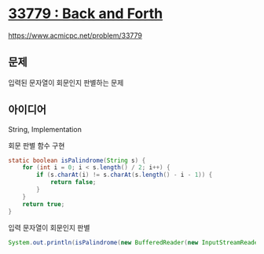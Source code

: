 # [33779 : Back and Forth](https://www.acmicpc.net/problem/33779)
https://www.acmicpc.net/problem/33779

## 문제
입력된 문자열이 회문인지 판별하는 문제

## 아이디어
String, Implementation

회문 판별 함수 구현
```java
static boolean isPalindrome(String s) {
    for (int i = 0; i < s.length() / 2; i++) {
        if (s.charAt(i) != s.charAt(s.length() - i - 1)) {
            return false;
        }
    }
    return true;
}
```

입력 문자열이 회문인지 판별
```java
System.out.println(isPalindrome(new BufferedReader(new InputStreamReader(System.in)).readLine()) ? "beep" : "boop");
```